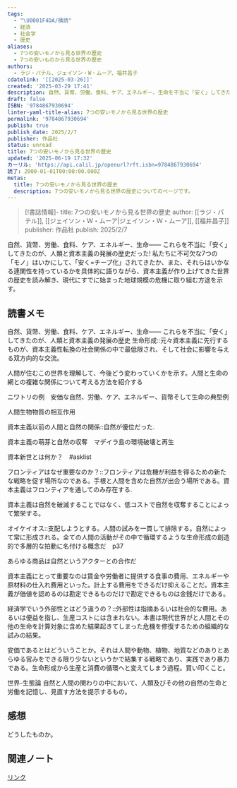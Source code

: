 ```yaml
---
tags:
  - "\U0001F4DA/積読"
  - 経済
  - 社会学
  - 歴史
aliases:
  - 7つの安いモノから見る世界の歴史
  - 7つの安いものから見る世界の歴史
authors:
  - ラジ・パテル、ジェイソン・W・ムーア、福井昌子
cdatelink: '[[2025-03-26]]'
created: '2025-03-29 17:41'
description: 自然、貨幣、労働、食料、ケア、エネルギー、生命を不当に「安く」してきた資本主義の歴史
draft: false
ISBN: '9784867930694'
linter-yaml-title-alias: 7つの安いモノから見る世界の歴史
permalink: '9784867930694'
publish: true
publish_date: 2025/2/7
publisher: 作品社
status: unread
title: 7つの安いモノから見る世界の歴史
updated: '2025-06-19 17:32'
カーリル: 'https://api.calil.jp/openurl?rft.isbn=9784867930694'
読了: 2000-01-01T00:00:00.000Z
metas:
  title: 7つの安いモノから見る世界の歴史
  description: 7つの安いモノから見る世界の歴史についてのページです。
---
```

>[!書誌情報]-
>title: 7つの安いモノから見る世界の歴史
>author: [[ラジ・パテル]], [[ジェイソン・Ｗ・ムーア|ジェイソン・Ｗ・ムーア]], [[福井昌子]]
>publisher: 作品社
>publish: 2025/2/7

自然、貨幣、労働、食料、ケア、エネルギー、生命―― これらを不当に「安く」してきたのが、人類と資本主義の発展の歴史だった!  私たちに不可欠な7つの「モノ」はいかにして、「安く=チープ化」されてきたか、また、それらはいかなる連関性を持っているかを具体的に語りながら、資本主義が作り上げてきた世界の歴史を読み解き、現代にすでに始まった地球規模の危機に取り組む方途を示す。

## 読書メモ
自然、貨幣、労働、食料、ケア、エネルギー、生命―― これらを不当に「安く」してきたのが、人類と資本主義の発展の歴史
生命形成::元々資本主義に先行するものが、資本主義性転換の社会関係の中で最低限され、そして社会に影響を与える双方向的な交流。
<!--SR:!2025-03-28,1,210-->
人間が住むこの世界を理解して、今後どう変わっていくかを示す。人間と生命の網との複雑な関係について考える方法を紹介する

ニワトリの例　安価な自然、労働、ケア、エネルギー、貨幣そして生命の典型例

人間生物物質の相互作用

資本主義以前の人間と自然の関係::自然が優位だった.
<!--SR:!2025-03-28,1,228-->

資本主義の萌芽と自然の収奪　マデイラ島の環境破壊と再生

資本新世とは何か？　#asklist 

フロンティアはなぜ重要なのか？::フロンティアは危機が利益を得るための新たな戦略を促す場所なのである。手根と人間を含めた自然が出会う場所である。資本主義はフロンティアを通してのみ存在する.
<!--SR:!2025-04-17,1,208-->

資本主義は自然を破滅することではなく、低コストで自然を収奪することによって繁栄する。

オイケイオス::支配しようとする。人間の試みを一貫して排除する。自然によって常に形成される。全ての人間の活動がその中で循環するような生命形成の創造的で多層的な拍動に名付ける概念だ　p37
<!--SR:!2025-04-17,1,208-->

あらゆる商品は自然というアクターとの合作だ

資本主義にとって重要なのは賃金や労働者に提供する食事の費用、エネルギーや原材料の仕入れ費用といった。計上する費用をできるだけ抑えることだ。資本主義が価値を認めるのは勘定できるものだけで勘定できるものは金銭だけである。

経済学でいう外部性とはどう違うの？::外部性は指摘あるいは社会的な費用。あるいは便益を指し、生産コストには含まれない。本書は現代世界がと人間とその他の生命を計算対象に含めた結果起きてしまった危機を修復するための組織的な試みの結果。
<!--SR:!2025-03-28,1,228-->

安価であるとはどういうことか。それは人間や動物、植物、地質などのありとあらゆる営みをできる限り少ないというかで結集する戦略であり、実践であり暴力である。生命形成から生産と消費の循環へと変えてしまう過程。買い叩くこと。

世界-生態論
自然と人間の関わりの中において、人類及びその他の自然の生命と労働を記憶し、見直す方法を提示するもの。

## 感想
どうしたものか。

## 関連ノート

<a href="https://asadaame5121.net/9784867930694" class="u-url">リンク</a>
